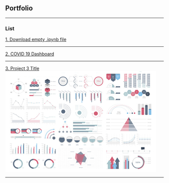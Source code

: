 ## Portfolio

---

### List

[1. Download empty .ipynb file](ekavanya.github.io/Untitled.ipynb)

---

[2. COVID 19 Dashboard](https://datastudio.google.com/s/gnLBxnhlqdo)

---

[3. Project 3 Title](http://example.com/)
<img src="images/dummy_thumbnail.jpg?raw=true"/>

---

<!-- Remove above link if you don't want to attibute -->
